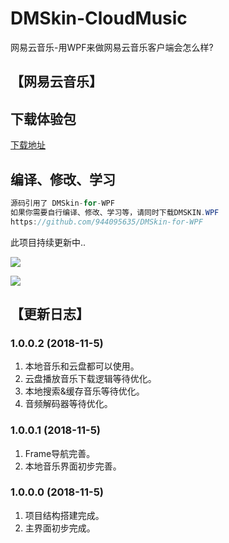 # DMSkin-CloudMusic
网易云音乐-用WPF来做网易云音乐客户端会怎么样?
## 【网易云音乐】

## 下载体验包
[下载地址](https://github.com/944095635/DMSkin-CloudMusic/releases)

## 编译、修改、学习
````csharp
源码引用了 DMSkin-for-WPF 
如果你需要自行编译、修改、学习等，请同时下载DMSKIN.WPF
https://github.com/944095635/DMSkin-for-WPF
````

此项目持续更新中..

<Image src='https://raw.githubusercontent.com/944095635/DMSkin-CloudMusic/master/Screenshot/demo1002.png'></Image>

<Image src='https://raw.githubusercontent.com/944095635/DMSkin-CloudMusic/master/Screenshot/demo1001.png'></Image>

## 【更新日志】

### 1.0.0.2 (2018-11-5)
1. 本地音乐和云盘都可以使用。
2. 云盘播放音乐下载逻辑等待优化。
3. 本地搜索&缓存音乐等待优化。
3. 音频解码器等待优化。

### 1.0.0.1 (2018-11-5)
1. Frame导航完善。
2. 本地音乐界面初步完善。

### 1.0.0.0 (2018-11-5)
1. 项目结构搭建完成。
2. 主界面初步完成。

